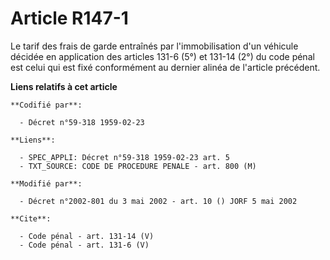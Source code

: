 # Article R147-1

Le tarif des frais de garde entraînés par l'immobilisation d'un véhicule décidée en application des articles 131-6 (5°) et
131-14 (2°) du code pénal est celui qui est fixé conformément au dernier alinéa de l'article précédent.

**Liens relatifs à cet article**

	**Codifié par**:

	  - Décret n°59-318 1959-02-23

	**Liens**:

	  - SPEC_APPLI: Décret n°59-318 1959-02-23 art. 5
	  - TXT_SOURCE: CODE DE PROCEDURE PENALE - art. 800 (M)

	**Modifié par**:

	  - Décret n°2002-801 du 3 mai 2002 - art. 10 () JORF 5 mai 2002

	**Cite**:

	  - Code pénal - art. 131-14 (V)
	  - Code pénal - art. 131-6 (V)
